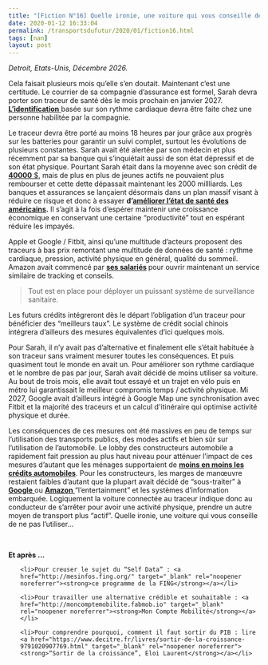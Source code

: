 ```yaml
---
title: "[Fiction N°16] Quelle ironie, une voiture qui vous conseille de ne pas l’utiliser"
date: 2020-01-12 16:33:04
permalink: /transportsdufutur/2020/01/fiction16.html
tags: [nan]
layout: post
---
```


<em>Detroit, Etats-Unis, Décembre 2026.</em>



Cela faisait plusieurs mois qu’elle s’en doutait. Maintenant c’est une certitude. Le courrier de sa compagnie d’assurance est formel, Sarah devra porter son traceur de santé dès le mois prochain en janvier 2027. <a href="https://usbeketrica.com/article/le-pentagone-est-desormais-capable-d-identifier-une-personne-grace-a-son-rythme-cardiaque"><strong>L’identification</strong> </a>basée sur son rythme cardiaque devra être faite chez une personne habilitée par la compagnie.



Le traceur devra être porté au moins 18 heures par jour grâce aux progrès sur les batteries pour garantir un suivi complet, surtout les évolutions de plusieurs constantes. Sarah avait été alertée par son médecin et plus récemment par sa banque qui s’inquiétait aussi de son état dépressif et de son état physique. Pourtant Sarah était dans la moyenne avec son crédit de <a href="https://www.capital.fr/economie-politique/la-dette-etudiante-condamnation-a-vie-pour-des-millions-damericains-1342989"><strong>40000</strong> $</a>, mais de plus en plus de jeunes actifs ne pouvaient plus rembourser et cette dette dépassait maintenant les 2000 millliards. Les banques et assurances se lançaient désormais dans un plan massif visant à réduire ce risque et donc à essayer <strong>d’<a href="http://www.slate.fr/story/186089/millennials-sante-inquietude-economistes?utm_medium=Social&utm_source=Facebook&fbclid=IwAR0Px154xYdHaCLFVg3Uz7ClvNmCvXpb6E8bRlx6RhR3yo1hzVW3v2DhRII#Echobox=1578638420">améliorer l’état de santé des américains</a>.</strong> Il s’agit à la fois d’espérer maintenir une croissance économique en conservant une certaine “productivité” tout en espérant réduire les impayés.<!--more-->



Apple et Google / Fitbit, ainsi qu’une multitude d’acteurs proposent des traceurs à bas prix remontant une multitude de données de santé : rythme cardiaque, pression, activité physique en général, qualité du sommeil. Amazon avait commencé par <strong><a href="https://techcrunch.com/2019/09/24/amazon-care-healthcare-service/">ses salariés</a> </strong>pour ouvrir maintenant un service similaire de tracking et conseils.

<blockquote>Tout est en place pour déployer un puissant système de surveillance sanitaire.</blockquote>

Les futurs crédits intégreront dès le départ l’obligation d’un traceur pour bénéficier des “meilleurs taux”. Le système de crédit social chinois intégrera d’ailleurs des mesures équivalentes d’ici quelques mois.



Pour Sarah, il n’y avait pas d’alternative et finalement elle s’était habituée à son traceur sans vraiment mesurer toutes les conséquences. Et puis quasiment tout le monde en avait un. Pour améliorer son rythme cardiaque et le nombre de pas par jour, Sarah avait décidé de moins utiliser sa voiture. Au bout de trois mois, elle avait tout essayé et un trajet en vélo puis en métro lui garantissait le meilleur compromis temps / activité physique. Mi 2027, Google avait d’ailleurs intégré à Google Map une synchronisation avec Fitbit et la majorité des traceurs et un calcul d'itinéraire qui optimise activité physique et durée.



Les conséquences de ces mesures ont été massives en peu de temps sur l’utilisation des transports publics, des modes actifs et bien sûr sur l’utilisation de l’automobile. Le lobby des constructeurs automobile a rapidement fait pression au plus haut niveau pour atténuer l’impact de ces mesures d’autant que les ménages supportaient de <strong><a href="https://www.lesechos.fr/finance-marches/banque-assurances/etats-unis-alerte-sur-les-defauts-de-paiement-des-credits-automobiles-964490">moins en moins les crédits automobiles</a></strong>. Pour les constructeurs, les marges de manœuvre restaient faibles d’autant que la plupart avait décidé de “sous-traiter” à <a href="https://www.caradisiac.com/renault-nissan-mitsubishi-volvo-google-bientot-maitre-a-bord-179933.htm"><strong>Google</strong> </a>ou <a href="https://www.breakingnews.fr/technologie/amazon-signale-de-grandes-ambitions-pour-les-automobiles-avec-une-presence-accrue-au-ces-127492.html"><strong>Amazon</strong> </a>“l’entertainment” et les systèmes d’information embarquée. Logiquement la voiture connectée au traceur indique donc au conducteur de s’arrêter pour avoir une activité physique, prendre un autre moyen de transport plus “actif”. Quelle ironie, une voiture qui vous conseille de ne pas l’utiliser...



 



<strong>Et après ...</strong>

<ul>

 	<li>Pour creuser le sujet du “Self Data” : <a href="http://mesinfos.fing.org/" target="_blank" rel="noopener noreferrer"><strong>ce programme de la FING</strong></a></li>

 	<li>Pour travailler une alternative crédible et souhaitable : <a href="http://moncomptemobilite.fabmob.io" target="_blank" rel="noopener noreferrer"><strong>Mon Compte Mobilité</strong></a></li>

 	<li>Pour comprendre pourquoi, comment il faut sortir du PIB : lire <a href="https://www.decitre.fr/livres/sortir-de-la-croissance-9791020907769.html" target="_blank" rel="noopener noreferrer"><strong>“Sortir de la croissance”, Eloi Laurent</strong></a></li>

</ul>
